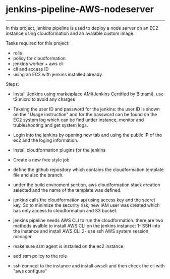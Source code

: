 # jenkins-pipeline-AWS-nodeserver
___

In this project, jenkins pipeline is used to deploy a node server on an EC2 instance using cloudformation and an avalable custom image.

Tasks required for this project:

 - rolls
 - policy for cloudformation
 - jenkins worker + aws cli
 - cli and access ID
 - using an EC2 with jenkins installed already
 
 Steps:
 - Install Jenkins using marketplace AMI(Jenkins Certified by Bitnami), use t2.micro to avoid any charges
 - Takeing the user ID and password for the jenkins: the user ID is shown on the "Usage instruction" and for the password can be found on the EC2 system log which can be find under instance, monitor and trubleshooting and get system logs.
 - Login into the jenkins by opening new tab and using the public IP of the ec2 and the loging information.
 - Install cloudformation plugins for the jenkins
 - Create a new free style job
 - define the github repository which contains the cloudformation template file and also the branch.
 - under the build enviroment section, aws cloudformation stack creation selected and the name of the template was defined.
 - jenkins calls the cloudformation api using access key and the secret key. So to minimize the security risk, new IAM user was created which has only access to cloudformation and S3 bucket. 
 - jenkins pipeline needs AWS CLI to run the cloudformation. there are two methods avalble to install AWS CLI on the jenkins instance:
   1- SSH into the instance and install AWS CLI
   2- use ssh AWS system session manager 
   
 - make sure ssm agent is installed on the ec2 instance
 - add ssm policy to the role
 
 - ssh connect to the instance and install awscli and then check the cli with "aws configure"
 
 


